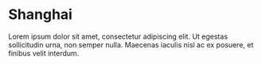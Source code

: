 # Shanghai

Lorem ipsum dolor sit amet, consectetur adipiscing elit. Ut egestas sollicitudin urna, non semper nulla. Maecenas iaculis nisl ac ex posuere, et finibus velit interdum.

